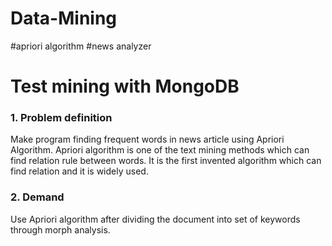 # Data-Mining
#apriori algorithm #news analyzer

<H1>Test mining with MongoDB</H1>

<H3>1. Problem definition</H3>

Make program finding frequent words in news article using Apriori Algorithm.
Apriori algorithm is one of the text mining methods which can find relation rule between words.
It is the first invented algorithm which can find relation and it is widely used.


<H3>2. Demand</H3>

Use Apriori algorithm after dividing the document into set of keywords through morph analysis.

